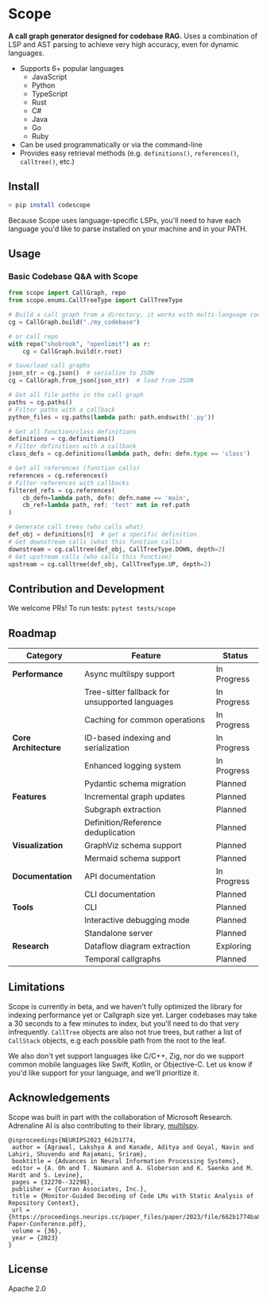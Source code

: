 # Scope

<!--Scope lets you statically extract and query call graphs from a codebase.-->
**A call graph generator designed for codebase RAG.** Uses a combination of LSP and AST parsing to achieve very high accuracy, even for dynamic languages.

* Supports 6+ popular languages
  * JavaScript
  * Python
  * TypeScript
  * Rust
  * C#
  * Java
  * Go
  * Ruby
* Can be used programmatically or via the command-line
* Provides easy retrieval methods (e.g. `definitions()`,  `references()`,  `calltree()`, etc.)


## Install

```bash
> pip install codescope
```

Because Scope uses language-specific LSPs, you'll need to have each language you'd like to parse installed on your machine and in your PATH.

## Usage

### Basic Codebase Q&A with Scope
```python
from scope import CallGraph, repo
from scope.enums.CallTreeType import CallTreeType

# Build a call graph from a directory, it works with multi-language codebases too
cg = CallGraph.build("./my_codebase")

# or call repo
with repo("shobrook", "openlimit") as r:
    cg = CallGraph.build(r.root)

# Save/load call graphs
json_str = cg.json()  # serialize to JSON
cg = CallGraph.from_json(json_str)  # load from JSON

# Get all file paths in the call graph
paths = cg.paths()
# Filter paths with a callback
python_files = cg.paths(lambda path: path.endswith('.py'))

# Get all function/class definitions
definitions = cg.definitions()
# Filter definitions with a callback
class_defs = cg.definitions(lambda path, defn: defn.type == 'class')

# Get all references (function calls)
references = cg.references()
# Filter references with callbacks
filtered_refs = cg.references(
    cb_defn=lambda path, defn: defn.name == 'main',
    cb_ref=lambda path, ref: 'test' not in ref.path
)

# Generate call trees (who calls what)
def_obj = definitions[0]  # get a specific definition
# Get downstream calls (what this function calls)
downstream = cg.calltree(def_obj, CallTreeType.DOWN, depth=2)
# Get upstream calls (who calls this function)
upstream = cg.calltree(def_obj, CallTreeType.UP, depth=2)
```

## Contribution and Development

We welcome PRs! To run tests: ```pytest tests/scope```

## Roadmap

| Category | Feature | Status |
|----------|---------|--------|
| **Performance** | Async multilspy support | In Progress |
| | Tree-sitter fallback for unsupported languages | In Progress |
| | Caching for common operations | In Progress |
| **Core Architecture** | ID-based indexing and serialization | In Progress |
| | Enhanced logging system | In Progress |
| | Pydantic schema migration | Planned |
| **Features** | Incremental graph updates | Planned |
| | Subgraph extraction | Planned |
| | Definition/Reference deduplication | Planned |
| **Visualization** | GraphViz schema support | Planned |
| | Mermaid schema support | Planned |
| **Documentation** | API documentation | In Progress |
| | CLI documentation | Planned |
| **Tools** | CLI | Planned |
| | Interactive debugging mode | Planned |
| | Standalone server | Planned |
| **Research** | Dataflow diagram extraction | Exploring |
| | Temporal callgraphs | Planned |

## Limitations

Scope is currently in beta, and we haven't fully optimized the library for indexing performance yet or Callgraph size yet. Larger codebases may take a 30 seconds to a few minutes to index, but you'll need to do that very infrequently. `CallTree` objects are also not true trees, but rather a list of `CallStack` objects, e.g each possible path from the root to the leaf.

We also don't yet support languages like C/C++, Zig, nor do we support common mobile languages like Swift, Kotlin, or Objective-C. Let us know if you'd like support for your language, and we'll prioritize it.

## Acknowledgements

Scope was built in part with the collaboration of Microsoft Research. Adrenaline AI is also contributing to their library, [multilspy](https://github.com/microsoft/multilspy).

```
@inproceedings{NEURIPS2023_662b1774,
 author = {Agrawal, Lakshya A and Kanade, Aditya and Goyal, Navin and Lahiri, Shuvendu and Rajamani, Sriram},
 booktitle = {Advances in Neural Information Processing Systems},
 editor = {A. Oh and T. Naumann and A. Globerson and K. Saenko and M. Hardt and S. Levine},
 pages = {32270--32298},
 publisher = {Curran Associates, Inc.},
 title = {Monitor-Guided Decoding of Code LMs with Static Analysis of Repository Context},
 url = {https://proceedings.neurips.cc/paper_files/paper/2023/file/662b1774ba8845fc1fa3d1fc0177ceeb-Paper-Conference.pdf},
 volume = {36},
 year = {2023}
}
```

## License

Apache 2.0
